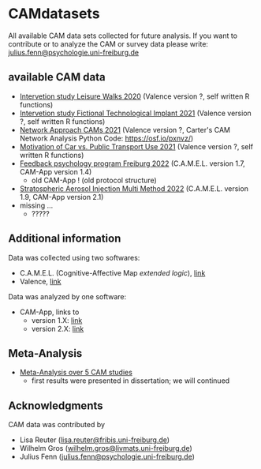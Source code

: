 # CAMdatasets
All available CAM data sets collected for future analysis. If you want to contribute or to analyze the CAM or survey data please write: <julius.fenn@psychologie.uni-freiburg.de>


## available CAM data

- [Intervetion study Leisure Walks 2020](/Intervetion%20study%20Leisure%20Walks%202020) (Valence version ?, self written R functions)
- [Intervetion study Fictional Technological Implant 2021](/Intervetion%20study%20Fictional%20Technological%20Implant%202021) (Valence version ?, self written R functions)
- [Network Approach CAMs 2021](/Network%20Approach%20CAMs%202021) (Valence version ?, Carter's CAM Network Analysis Python Code: https://osf.io/pxnvz/)
- [Motivation of Car vs. Public Transport Use 2021](/Motivation%20of%20Car%20vs.%20Public%20Transport%20Use%202021) (Valence version ?, self written R functions)
- [Feedback psychology program Freiburg 2022](/Feedback%20psychology%20program%20Freiburg%202022) (C.A.M.E.L. version 1.7, CAM-App version 1.4)
    + old CAM-App ! (old protocol structure)
- [Stratospheric Aerosol Injection Multi Method 2022](/Stratospheric%20Aerosol%20Injection%20Multi%20Method%202022) (C.A.M.E.L. version 1.9, CAM-App version 2.1)
- missing ...
    + ?????



## Additional information

Data was collected using two softwares: 
- C.A.M.E.L. (Cognitive-Affective Map *extended logic*), [link](https://camgalaxy.github.io/)
- Valence, [link](https://cam1.psychologie.uni-freiburg.de/)

Data was analyzed by one software:
- CAM-App, links to
    - version 1.X: [link](https://fennapps.shinyapps.io/shinyCAMELv01/)
    - version 2.X: [link](https://fennapps.shinyapps.io/shinyCAMEL_v02/)


## Meta-Analysis
- [Meta-Analysis over 5 CAM studies](/metaAnalysis_Dissertation)
    + first results were presented in dissertation; we will continued





## Acknowledgments

CAM data was contributed by
- Lisa Reuter (<lisa.reuter@fribis.uni-freiburg.de>)
- Wilhelm Gros (<wilhelm.gros@livmats.uni-freiburg.de>)
- Julius Fenn (<julius.fenn@psychologie.uni-freiburg.de>)
